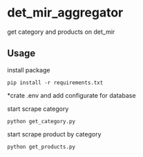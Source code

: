 # det_mir_aggregator
get category and products on det_mir


## Usage

install package
```
pip install -r requirements.txt

```
*crate .env and add configurate for database

start scrape category

```
python get_category.py
```

start scrape product by category

```
python get_products.py
```
